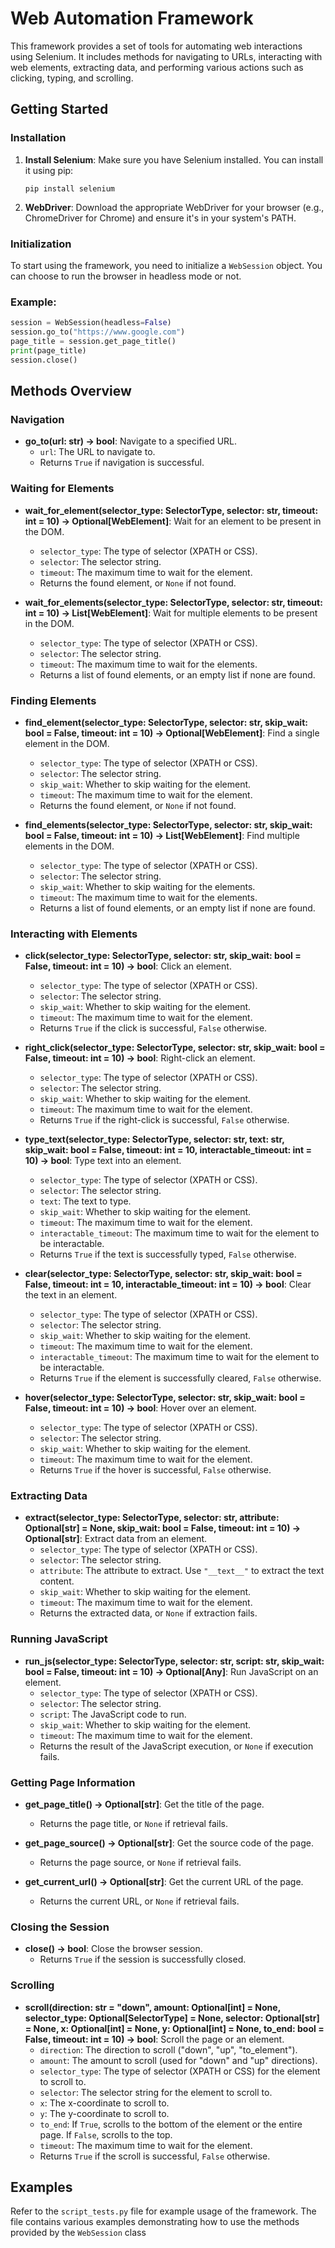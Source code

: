# Web Automation Framework

This framework provides a set of tools for automating web interactions using Selenium. It includes methods for navigating to URLs, interacting with web elements, extracting data, and performing various actions such as clicking, typing, and scrolling.

## Getting Started

### Installation

1. **Install Selenium**: Make sure you have Selenium installed. You can install it using pip:
   ```
   pip install selenium
   ```

2. **WebDriver**: Download the appropriate WebDriver for your browser (e.g., ChromeDriver for Chrome) and ensure it's in your system's PATH.

### Initialization

To start using the framework, you need to initialize a `WebSession` object. You can choose to run the browser in headless mode or not.

### Example:
```python
session = WebSession(headless=False)
session.go_to("https://www.google.com")
page_title = session.get_page_title()
print(page_title)
session.close()
```

## Methods Overview

### Navigation

- **go_to(url: str) -> bool**: Navigate to a specified URL.
  - `url`: The URL to navigate to.
  - Returns `True` if navigation is successful.

### Waiting for Elements

- **wait_for_element(selector_type: SelectorType, selector: str, timeout: int = 10) -> Optional[WebElement]**: Wait for an element to be present in the DOM.
  - `selector_type`: The type of selector (XPATH or CSS).
  - `selector`: The selector string.
  - `timeout`: The maximum time to wait for the element.
  - Returns the found element, or `None` if not found.

- **wait_for_elements(selector_type: SelectorType, selector: str, timeout: int = 10) -> List[WebElement]**: Wait for multiple elements to be present in the DOM.
  - `selector_type`: The type of selector (XPATH or CSS).
  - `selector`: The selector string.
  - `timeout`: The maximum time to wait for the elements.
  - Returns a list of found elements, or an empty list if none are found.

### Finding Elements

- **find_element(selector_type: SelectorType, selector: str, skip_wait: bool = False, timeout: int = 10) -> Optional[WebElement]**: Find a single element in the DOM.
  - `selector_type`: The type of selector (XPATH or CSS).
  - `selector`: The selector string.
  - `skip_wait`: Whether to skip waiting for the element.
  - `timeout`: The maximum time to wait for the element.
  - Returns the found element, or `None` if not found.

- **find_elements(selector_type: SelectorType, selector: str, skip_wait: bool = False, timeout: int = 10) -> List[WebElement]**: Find multiple elements in the DOM.
  - `selector_type`: The type of selector (XPATH or CSS).
  - `selector`: The selector string.
  - `skip_wait`: Whether to skip waiting for the elements.
  - `timeout`: The maximum time to wait for the elements.
  - Returns a list of found elements, or an empty list if none are found.

### Interacting with Elements

- **click(selector_type: SelectorType, selector: str, skip_wait: bool = False, timeout: int = 10) -> bool**: Click an element.
  - `selector_type`: The type of selector (XPATH or CSS).
  - `selector`: The selector string.
  - `skip_wait`: Whether to skip waiting for the element.
  - `timeout`: The maximum time to wait for the element.
  - Returns `True` if the click is successful, `False` otherwise.

- **right_click(selector_type: SelectorType, selector: str, skip_wait: bool = False, timeout: int = 10) -> bool**: Right-click an element.
  - `selector_type`: The type of selector (XPATH or CSS).
  - `selector`: The selector string.
  - `skip_wait`: Whether to skip waiting for the element.
  - `timeout`: The maximum time to wait for the element.
  - Returns `True` if the right-click is successful, `False` otherwise.

- **type_text(selector_type: SelectorType, selector: str, text: str, skip_wait: bool = False, timeout: int = 10, interactable_timeout: int = 10) -> bool**: Type text into an element.
  - `selector_type`: The type of selector (XPATH or CSS).
  - `selector`: The selector string.
  - `text`: The text to type.
  - `skip_wait`: Whether to skip waiting for the element.
  - `timeout`: The maximum time to wait for the element.
  - `interactable_timeout`: The maximum time to wait for the element to be interactable.
  - Returns `True` if the text is successfully typed, `False` otherwise.

- **clear(selector_type: SelectorType, selector: str, skip_wait: bool = False, timeout: int = 10, interactable_timeout: int = 10) -> bool**: Clear the text in an element.
  - `selector_type`: The type of selector (XPATH or CSS).
  - `selector`: The selector string.
  - `skip_wait`: Whether to skip waiting for the element.
  - `timeout`: The maximum time to wait for the element.
  - `interactable_timeout`: The maximum time to wait for the element to be interactable.
  - Returns `True` if the element is successfully cleared, `False` otherwise.

- **hover(selector_type: SelectorType, selector: str, skip_wait: bool = False, timeout: int = 10) -> bool**: Hover over an element.
  - `selector_type`: The type of selector (XPATH or CSS).
  - `selector`: The selector string.
  - `skip_wait`: Whether to skip waiting for the element.
  - `timeout`: The maximum time to wait for the element.
  - Returns `True` if the hover is successful, `False` otherwise.

### Extracting Data

- **extract(selector_type: SelectorType, selector: str, attribute: Optional[str] = None, skip_wait: bool = False, timeout: int = 10) -> Optional[str]**: Extract data from an element.
  - `selector_type`: The type of selector (XPATH or CSS).
  - `selector`: The selector string.
  - `attribute`: The attribute to extract. Use `"__text__"` to extract the text content.
  - `skip_wait`: Whether to skip waiting for the element.
  - `timeout`: The maximum time to wait for the element.
  - Returns the extracted data, or `None` if extraction fails.

### Running JavaScript

- **run_js(selector_type: SelectorType, selector: str, script: str, skip_wait: bool = False, timeout: int = 10) -> Optional[Any]**: Run JavaScript on an element.
  - `selector_type`: The type of selector (XPATH or CSS).
  - `selector`: The selector string.
  - `script`: The JavaScript code to run.
  - `skip_wait`: Whether to skip waiting for the element.
  - `timeout`: The maximum time to wait for the element.
  - Returns the result of the JavaScript execution, or `None` if execution fails.

### Getting Page Information

- **get_page_title() -> Optional[str]**: Get the title of the page.
  - Returns the page title, or `None` if retrieval fails.

- **get_page_source() -> Optional[str]**: Get the source code of the page.
  - Returns the page source, or `None` if retrieval fails.

- **get_current_url() -> Optional[str]**: Get the current URL of the page.
  - Returns the current URL, or `None` if retrieval fails.

### Closing the Session

- **close() -> bool**: Close the browser session.
  - Returns `True` if the session is successfully closed.

### Scrolling

- **scroll(direction: str = "down", amount: Optional[int] = None, selector_type: Optional[SelectorType] = None, selector: Optional[str] = None, x: Optional[int] = None, y: Optional[int] = None, to_end: bool = False, timeout: int = 10) -> bool**: Scroll the page or an element.
  - `direction`: The direction to scroll ("down", "up", "to_element").
  - `amount`: The amount to scroll (used for "down" and "up" directions).
  - `selector_type`: The type of selector (XPATH or CSS) for the element to scroll to.
  - `selector`: The selector string for the element to scroll to.
  - `x`: The x-coordinate to scroll to.
  - `y`: The y-coordinate to scroll to.
  - `to_end`: If `True`, scrolls to the bottom of the element or the entire page. If `False`, scrolls to the top.
  - `timeout`: The maximum time to wait for the element.
  - Returns `True` if the scroll is successful, `False` otherwise.

## Examples

Refer to the `script_tests.py` file for example usage of the framework. The file contains various examples demonstrating how to use the methods provided by the `WebSession` class